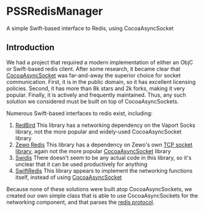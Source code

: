 # PSSRedisManager

A simple Swift-based interface to Redis, using CocoaAsyncSocket

## Introduction

We had a project that required a modern implementation of either an ObjC or Swift-based redis client. After some research, it became clear that [CocoaAsyncSocket](https://github.com/robbiehanson/CocoaAsyncSocket) was far-and-away the superior choice for socket communication. First, it is in the public domain, so it has excellent licensing policies. Second, it has more than 8k stars and 2k forks, making it very popular. Finally, it is actively and frequently maintained. Thus, any such solution we considered must be built on top of CocoaAsyncSockets.

Numerous Swift-based interfaces to redis exist, including:

1. [RedBird](https://github.com/vapor/redbird)
This library has a networking dependency on the Vaport Socks library, not the more popular and widely-used CocoaAsyncSocket library
1. [Zewo Redis](https://github.com/Zewo/Redis)
This library has a dependency on Zewo's own [TCP socket library](https://github.com/Zewo/TCP), again not the more popular [CocoaAsyncSocket](https://github.com/robbiehanson/CocoaAsyncSocket) library
1. [Swidis](https://github.com/FarhadSaadatpei/Swidis)
There doesn't seem to be any actual code in this library, so it's unclear that it can be used productively for anything
1. [SwiftRedis](https://github.com/ronp001/SwiftRedis)
This library appears to implement the networking functions itself, instead of using [CocoaAsyncSocket](https://github.com/robbiehanson/CocoaAsyncSocket)

Because none of these solutions were built atop CocoaAsyncSockets, we created our own simple class that is able to use CocoaAsyncSockets for the networking component, and that parses the [redis protocol](https://redis.io/topics/protocol).

